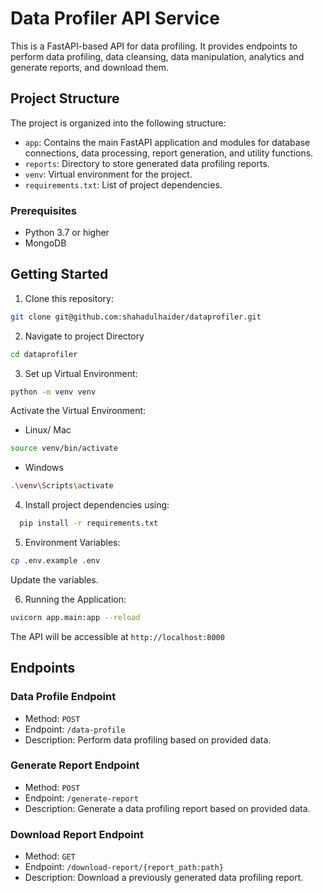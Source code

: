 # Data Profiler API Service 

This is a FastAPI-based API for data profiling. It provides endpoints to perform data profiling, data cleansing, data manipulation, analytics and generate reports, and download them.

## Project Structure

The project is organized into the following structure:

- `app`: Contains the main FastAPI application and modules for database connections, data processing, report generation, and utility functions.
- `reports`: Directory to store generated data profiling reports.
- `venv`: Virtual environment for the project.
- `requirements.txt`: List of project dependencies.


### Prerequisites

- Python 3.7 or higher
- MongoDB

## Getting Started

1. Clone this repository:

```bash
git clone git@github.com:shahadulhaider/dataprofiler.git
```
2. Navigate to project Directory


```bash
cd dataprofiler
```

3. Set up Virtual Environment:

```bash
python -m venv venv
````

Activate the Virtual Environment:


- Linux/ Mac

```bash 
source venv/bin/activate
```

- Windows

```bash
.\venv\Scripts\activate
```

4. Install project dependencies using:


```bash
  pip install -r requirements.txt
```

5. Environment Variables:


```bash
cp .env.example .env
```

Update the variables. 

6. Running the Application:


```bash
uvicorn app.main:app --reload
```

The API will be accessible at `http://localhost:8000` 

## Endpoints

### Data Profile Endpoint
- Method: `POST`
- Endpoint: `/data-profile`
- Description: Perform data profiling based on provided data.

### Generate Report Endpoint
- Method: `POST`
- Endpoint: `/generate-report`
- Description: Generate a data profiling report based on provided data.

### Download Report Endpoint
- Method: `GET`
- Endpoint: `/download-report/{report_path:path}`
- Description: Download a previously generated data profiling report.

